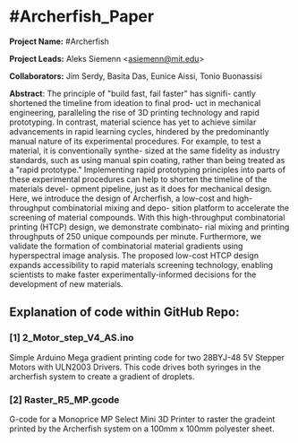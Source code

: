 # \#Archerfish_Paper
**Project Name:** \#Archerfish

**Project Leads:** Aleks Siemenn \<<asiemenn@mit.edu>\>

**Collaborators:** Jim Serdy, Basita Das, Eunice Aissi, Tonio Buonassisi

**Abstract**: The principle of "build fast, fail faster" has signifi-
cantly shortened the timeline from ideation to final prod-
uct in mechanical engineering, paralleling the rise of 3D
printing technology and rapid prototyping. In contrast,
material science has yet to achieve similar advancements
in rapid learning cycles, hindered by the predominantly
manual nature of its experimental procedures. For
example, to test a material, it is conventionally synthe-
sized at the same fidelity as industry standards, such as
using manual spin coating, rather than being treated as
a "rapid prototype." Implementing rapid prototyping
principles into parts of these experimental procedures
can help to shorten the timeline of the materials devel-
opment pipeline, just as it does for mechanical design.
Here, we introduce the design of Archerfish, a low-cost
and high-throughput combinatorial mixing and depo-
sition platform to accelerate the screening of material
compounds. With this high-throughput combinatorial
printing (HTCP) design, we demonstrate combinato-
rial mixing and printing throughputs of 250 unique
compounds per minute. Furthermore, we validate the
formation of combinatorial material gradients using
hyperspectral image analysis. The proposed low-cost
HTCP design expands accessibility to rapid materials
screening technology, enabling scientists to make faster
experimentally-informed decisions for the development
of new materials. 

## Explanation of code within GitHub Repo:

### [1] 2_Motor_step_V4_AS.ino
Simple Arduino Mega gradient printing code for two 28BYJ-48 5V Stepper Motors with ULN2003 Drivers. This code drives both syringes in the archerfish system to create a gradient of droplets. 

### [2] Raster_R5_MP.gcode
G-code for a Monoprice MP Select Mini 3D Printer to raster the gradeint printed by the Archerfish system on a 100mm x 100mm polyester sheet. 
